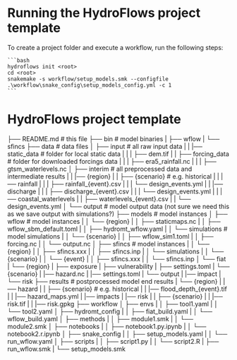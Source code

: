 # Running the HydroFlows project template

To create a project folder and execute a workflow, run the following steps:

    ```bash
    hydroflows init <root>
    cd <root>
    snakemake -s workflow/setup_models.smk --configfile .\workflow\snake_config\setup_models_config.yml -c 1
    ```


# HydroFlows project template

├── README.md                               # this file
├── bin                                     # model binaries
|   ├── wflow
|   └── sfincs
├── data                                    # data files
│   ├── input                               # all raw input data
|   |   |── static_data                     # folder for local static data
|   |   |   ├── dem.tif
|   |   ├── forcing_data                    # folder for downloaded forcings data
|   |   |   ├── era5_rainfall.nc
|   |   |   ├── gtsm_waterlevels.nc
│   ├── interim                             # all preprocessed data and intermediate results
|   |   |── {region}
|   |       ├── {scenario}              # e.g. historical
|   |           |── rainfall
|   |           |   ├── rainfall_{event}.csv
|   |           |   └── design_events.yml
|   |           |── discharge
|   |           |   ├── discharge_{event}.csv
|   |           |   └── design_events.yml
|   |           |── coastal_waterlevels
|   |               ├── waterlevels_{event}.csv
|   |               └── design_events.yml
│   └── output                              # model output data (not sure we need this as we save output with simulations?)
├── models                                  # model instances
│   ├── wflow                               # model instances
|   │   └── {region}
|   │       ├── staticmaps.nc
|   │       ├── wflow_sbm_default.toml
|   │       ├── hydromt_wflow.yaml
|   │       └── simulations                 # model simulations
|   │           └── {scenario}
|   │               ├── wflow_sim1.toml
|   │               ├── forcing.nc
|   │               └── output.nc
│   ├── sfincs                              # model instances
|   │   └── {region}
|   │       ├── sfincs.xxx
|   │       ├── sfincs.inp
|   │       └── simulations
|   │           └── {scenario}
|   │               └── {event}
|   │                   ├── sfincs.xxx
|   │                   └── sfincs.inp
│   └── fiat
|       └── {region}
|           ├── exposure
|           ├── vulnerability
|           ├── settings.toml
|           └── {scenario}
|               |── hazard.nc
|               |── settings.toml
|               └── output
|                   |── impact
|                   └── risk
├── results                                 # postprocessed model end results
|   └── {region}
|       |── hazard
|       |   ├── {scenario}              # e.g. historical
|       |       |── flood_depth_{event}.tif
|       |       |── hazard_maps.yml
|       |── impacts
|       |── risk
|       |   ├── {scenario}
|       |       |── risk.tif
|       |       |── risk.gpkg
├── workflow
│   ├── envs
|   │   ├── tool1.yaml
|   │   └── tool2.yaml
│   ├── hydromt_config
|   │   ├── fiat_build.yaml
|   │   └── wflow_build.yaml
│   ├── methods
|   │   ├── module1.smk
|   │   └── module2.smk
│   ├── notebooks
|   │   ├── notebook1.py.ipynb
|   │   └── notebook2.r.ipynb
│   ├── snake_config
|   │   ├── setup_models.yaml
|   │   └── run_wflow.yaml
│   ├── scripts
|   │   ├── script1.py
|   │   └── script2.R
|   ├── run_wflow.smk
|   └── setup_models.smk

